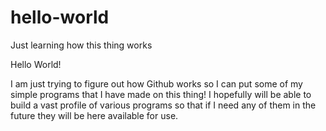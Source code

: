 # hello-world
Just learning how this thing works


Hello World!

I am just trying to figure out how Github works so I can put some of my simple programs that I have made on this thing!
I hopefully will be able to build a vast profile of various programs so that if I need any of them in the future they will be
here available for use.

